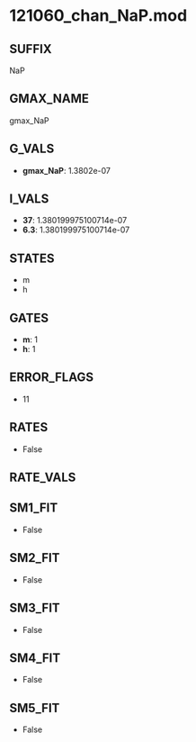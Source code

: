 # 121060_chan_NaP.mod

## SUFFIX

NaP

## GMAX_NAME

gmax_NaP

## G_VALS

- **gmax_NaP**: 1.3802e-07

## I_VALS

- **37**: 1.380199975100714e-07
- **6.3**: 1.380199975100714e-07

## STATES

- m
- h

## GATES

- **m**: 1
- **h**: 1

## ERROR_FLAGS

- 11

## RATES

- False

## RATE_VALS


## SM1_FIT

- False

## SM2_FIT

- False

## SM3_FIT

- False

## SM4_FIT

- False

## SM5_FIT

- False

